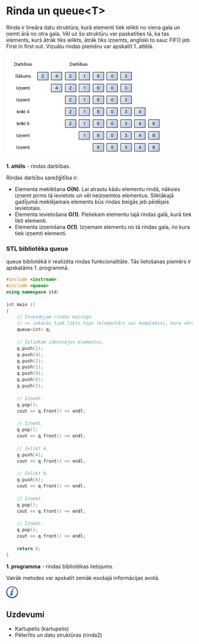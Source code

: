# Rinda un queue&lt;T&gt;

Rinda ir lineāra datu struktūra, kurā elementi tiek ielikti no viena gala un ņemti ārā no otra gala. Vēl uz šo struktūru var paskatīties tā, ka tas elements, kurš ātrāk tiks ielikts, ātrāk tiks izņemts, angliski to sauc FIFO jeb First in first out. Vizuālu rindas piemēru var apskatīt 1. attēlā.

![Rinda](/media/theory/queue.png)

**1. attēls** - rindas darbības.

Rindas darbību sarežģītība ir:

- Elementa meklēšana **O(N)**. Lai atrastu kādu elementu rindā, nāksies izņemt pirms tā ievietots un vēl neizņemtos elementus. Sliktākajā gadījumā meklējamais elements būs rindas beigās jeb pēdējais ievietotais.
- Elementa ievietošana **O(1)**. Pieliekam elementu tajā rindas galā, kurā tiek likti elementi.
- Elementa izņemšana **O(1)**. Izņemam elementu no tā rindas gala, no kura tiek izņemti elementi.

### STL bibliotēka queue

queue bibliotēkā ir realizēta rindas funkcionalitāte. Tās lietošanas piemērs ir apskatāms 1. programmā.

```cpp
#include <iostream>
#include <queue>
using namespace std;

int main ()
{
    // Izveidojam rindas mainīgo.
    // <> iekavās tiek likts tips (elementārs vai komplekss), kura vērtības tiks glabātas.
    queue<int> q;

    // Ieliekam sākotnējos elementus.
    q.push(2);
    q.push(4);
    q.push(2);
    q.push(1);
    q.push(9);
    q.push(0);
    q.push(3);

    // Izņemt.
    q.pop();
    cout << q.front() << endl;

    // Izņemt.
    q.pop();
    cout << q.front() << endl;

    // Ielikt 4.
    q.push(4);
    cout << q.front() << endl;

    // Ielikt 8.
    q.push(8);
    cout << q.front() << endl;

    // Izņemt.
    q.pop();
    cout << q.front() << endl;

    // Izņemt.
    q.pop();
    cout << q.front() << endl;

    return 0;
}
```

**1. programma** - rindas bibliotēkas lietojums.

Vairāk metodes var apskatīt zemāk esošajā informācijas avotā.

<a href="http://www.cplusplus.com/reference/queue/queue/" target="_blank">![Vairāk informācija](/media/theory/information.png)</a>

## Uzdevumi

* Kartupelis (kartupelis)
* Pēterītis un datu struktūras (rinda2)
